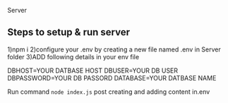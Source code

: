 Server

## Steps to setup & run server

1)npm i 
2)configure your .env by creating a new file named .env in Server folder
3)ADD following details in your env file

DBHOST=YOUR DATBASE HOST
DBUSER=YOUR DB USER
DBPASSWORD=YOUR DB PASSORD
DATABASE=YOUR DATBASE NAME

Run command `node index.js` post creating and adding content in.env